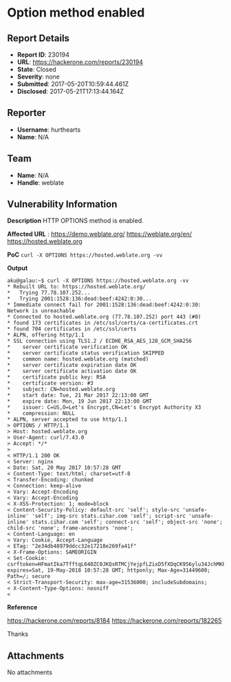 # Option method enabled

## Report Details
- **Report ID**: 230194
- **URL**: https://hackerone.com/reports/230194
- **State**: Closed
- **Severity**: none
- **Submitted**: 2017-05-20T10:59:44.461Z
- **Disclosed**: 2017-05-21T17:13:44.164Z

## Reporter
- **Username**: hurthearts
- **Name**: N/A

## Team
- **Name**: N/A
- **Handle**: weblate

## Vulnerability Information
__Description__
HTTP OPTIONS method is enabled. 

__Affected URL__ :
https://demo.weblate.org/
https://weblate.org/en/
https://hosted.weblate.org

__PoC__
`curl -X OPTIONS https://hosted.weblate.org -vv`

__Output__

```
aku@galau:~$ curl -X OPTIONS https://hosted.weblate.org -vv
* Rebuilt URL to: https://hosted.weblate.org/
*   Trying 77.78.107.252...
*   Trying 2001:1528:136:dead:beef:4242:0:30...
* Immediate connect fail for 2001:1528:136:dead:beef:4242:0:30: Network is unreachable
* Connected to hosted.weblate.org (77.78.107.252) port 443 (#0)
* found 173 certificates in /etc/ssl/certs/ca-certificates.crt
* found 704 certificates in /etc/ssl/certs
* ALPN, offering http/1.1
* SSL connection using TLS1.2 / ECDHE_RSA_AES_128_GCM_SHA256
* 	 server certificate verification OK
* 	 server certificate status verification SKIPPED
* 	 common name: hosted.weblate.org (matched)
* 	 server certificate expiration date OK
* 	 server certificate activation date OK
* 	 certificate public key: RSA
* 	 certificate version: #3
* 	 subject: CN=hosted.weblate.org
* 	 start date: Tue, 21 Mar 2017 22:13:00 GMT
* 	 expire date: Mon, 19 Jun 2017 22:13:00 GMT
* 	 issuer: C=US,O=Let's Encrypt,CN=Let's Encrypt Authority X3
* 	 compression: NULL
* ALPN, server accepted to use http/1.1
> OPTIONS / HTTP/1.1
> Host: hosted.weblate.org
> User-Agent: curl/7.43.0
> Accept: */*
> 
< HTTP/1.1 200 OK
< Server: nginx
< Date: Sat, 20 May 2017 10:57:28 GMT
< Content-Type: text/html; charset=utf-8
< Transfer-Encoding: chunked
< Connection: keep-alive
< Vary: Accept-Encoding
< Vary: Accept-Encoding
< X-XSS-Protection: 1; mode=block
< Content-Security-Policy: default-src 'self'; style-src 'unsafe-inline' 'self'; img-src stats.cihar.com 'self'; script-src 'unsafe-inline' stats.cihar.com 'self'; connect-src 'self'; object-src 'none'; child-src 'none'; frame-ancestors 'none';
< Content-Language: en
< Vary: Cookie, Accept-Language
< ETag: "2e34db48979ddcc32e17218e269fa41f"
< X-Frame-Options: SAMEORIGIN
< Set-Cookie: csrftoken=HFmatIka7TfftqL640ZC0JKQsRTMCjYejpfLZixD5fXDqCK956ylu34JchMKF7VT; expires=Sat, 19-May-2018 10:57:28 GMT; httponly; Max-Age=31449600; Path=/; secure
< Strict-Transport-Security: max-age=31536000; includeSubdomains;
< X-Content-Type-Options: nosniff
< 
```

__Reference__ 

https://hackerone.com/reports/8184
https://hackerone.com/reports/182265

Thanks

## Attachments
No attachments
